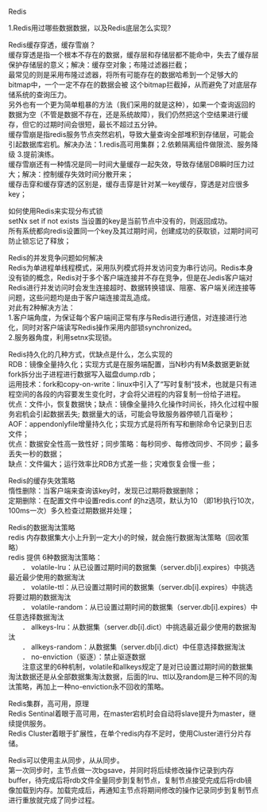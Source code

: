 Redis

1.Redis用过哪些数据数据，以及Redis底层怎么实现?<br/>

Redis缓存穿透，缓存雪崩？<br/>
缓存穿透是指一个根本不存在的数据，缓存层和存储层都不能命中，失去了缓存层保护存储层的意义；解决：缓存空对象；布隆过滤器拦截；<br/>
最常见的则是采用布隆过滤器，将所有可能存在的数据哈希到一个足够大的bitmap中，一个一定不存在的数据会被 这个bitmap拦截掉，从而避免了对底层存储系统的查询压力。<br/>
另外也有一个更为简单粗暴的方法（我们采用的就是这种），如果一个查询返回的数据为空（不管是数据不存在，还是系统故障），我们仍然把这个空结果进行缓存，但它的过期时间会很短，最长不超过五分钟。<br/>
缓存雪崩是指redis服务节点突然宕机，导致大量查询全部堆积到存储层，可能会引起数据库宕机。解决办法：1.redis高可用集群；2.依赖隔离组件做限流、服务降级 3.提前演练。<br/>
缓存雪崩还有一种情况是同一时间大量缓存一起失效，导致存储层DB瞬时压力过大；解决：控制缓存失效时间分散开来；<br/>
缓存击穿和缓存穿透的区别是，缓存击穿是针对某一key缓存，穿透是对应很多key；<br/>

如何使用Redis来实现分布式锁<br/>
setNx set if not exists 当设置的key是当前节点中没有的，则返回成功。<br/>
所有系统都向redis设置同一个key及其过期时间，创建成功的获取锁，过期时间可防止锁忘记了释放；<br/>

Redis的并发竞争问题如何解决<br/>
Redis为单进程单线程模式，采用队列模式将并发访问变为串行访问。Redis本身没有锁的概念，Redis对于多个客户端连接并不存在竞争，但是在Jedis客户端对Redis进行并发访问时会发生连接超时、数据转换错误、阻塞、客户端关闭连接等问题，这些问题均是由于客户端连接混乱造成。<br/>
对此有2种解决方法：<br/>
1.客户端角度，为保证每个客户端间正常有序与Redis进行通信，对连接进行池化，同时对客户端读写Redis操作采用内部锁synchronized。<br/>
2.服务器角度，利用setnx实现锁。<br/>

Redis持久化的几种方式，优缺点是什么，怎么实现的<br/>
RDB：镜像全量持久化；实现方式是在服务端配置，当N秒内有M条数据更新就fork拆分出子进程进行数据写入磁盘dump.rdb；<br/>
运用技术：fork和copy-on-write：linux中引入了“写时复制“技术，也就是只有进程空间的各段的内容要发生变化时，才会将父进程的内容复制一份给子进程。<br/>
优点：文件小，恢复数据快；缺点：镜像全量持久化操作时间长，持久化过程中服务宕机会引起数据丢失; 数据量大的话，可能会导致服务器停顿几百毫秒；<br/>
AOF：appendonlyfile增量持久化；实现方式是将所有写和删除命令记录到日志文件；<br/>
优点：数据安全性高一致性好；同步策略：每秒同步、每修改同步、不同步；最多丢失一秒的数据；<br/>
缺点：文件偏大；运行效率比RDB方式差一些；灾难恢复会慢一些；<br/>

Redis的缓存失效策略<br/>
惰性删除：当客户端来查询该key时，发现已过期将数据删除；<br/>
定期删除：在配置文件中设置redis.conf 的hz选项，默认为10 （即1秒执行10次，100ms一次）多久检查过期数据并处理；<br/>

Redis的数据淘汰策略<br/>
redis 内存数据集大小上升到一定大小的时候，就会施行数据淘汰策略（回收策略）<br/>
redis 提供 6种数据淘汰策略：<br/>
　　． volatile-lru：从已设置过期时间的数据集（server.db[i].expires）中挑选最近最少使用的数据淘汰<br/>
　　． volatile-ttl：从已设置过期时间的数据集（server.db[i].expires）中挑选将要过期的数据淘汰<br/>
　　． volatile-random：从已设置过期时间的数据集（server.db[i].expires）中任意选择数据淘汰<br/>
　　． allkeys-lru：从数据集（server.db[i].dict）中挑选最近最少使用的数据淘汰<br/>
　　． allkeys-random：从数据集（server.db[i].dict）中任意选择数据淘汰<br/>
　　． no-enviction（驱逐）：禁止驱逐数据<br/>
　　注意这里的6种机制，volatile和allkeys规定了是对已设置过期时间的数据集淘汰数据还是从全部数据集淘汰数据，后面的lru、ttl以及random是三种不同的淘汰策略，再加上一种no-enviction永不回收的策略。<br/>

Redis集群，高可用，原理<br/>
Redis Sentinal着眼于高可用，在master宕机时会自动将slave提升为master，继续提供服务。<br/>
Redis Cluster着眼于扩展性，在单个redis内存不足时，使用Cluster进行分片存储。<br/>

Redis可以使用主从同步，从从同步。<br/>
第一次同步时，主节点做一次bgsave，并同时将后续修改操作记录到内存buffer，待完成后将rdb文件全量同步到复制节点，复制节点接受完成后将rdb镜像加载到内存。加载完成后，再通知主节点将期间修改的操作记录同步到复制节点进行重放就完成了同步过程。<br/>

